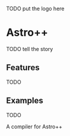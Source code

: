 TODO put the logo here

# Astro++

TODO tell the story

## Features

TODO

## Examples

TODO

A compiler for Astro++
